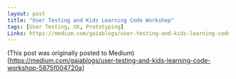 ```yaml
---
layout: post
title: "User Testing and Kids Learning Code Workshop"
tags: [User Testing, UX, Prototyping]
Links: https://medium.com/gaiablogs/user-testing-and-kids-learning-code-workshop-5875f004720a
---
```


(This post was originally posted to Medium)[https://medium.com/gaiablogs/user-testing-and-kids-learning-code-workshop-5875f004720a]

